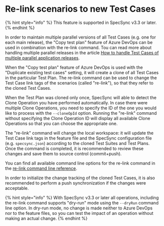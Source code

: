 # Re-link scenarios to new Test Cases

{% hint style="info" %}
This feature is supported in SpecSync v3.3 or later.
{% endhint %}

In order to maintain multiple parallel versions of all Test Cases (e.g. one for each main release), the "Copy test plan" feature of Azure DevOps can be used in combination with the re-link command. Tou can read more about handling multiple parallel releases in the article [How to handle Test Cases of multiple parallel application releases](../../important-concepts/how-to-handle-test-cases-of-multiple-parallel-application-releases.md).

When the "Copy test plan" feature of Azure DevOps is used with the "Duplicate existing test cases" setting, it will create a clone of all Test Cases in the particular Test Plan. The re-link command can be used to change the Test Case link tags of the scenarios (called "re-link"), so that they refer to the cloned Test Cases.

When the Test Plan was cloned only once, SpecSync will able to detect the Clone Operation you have performed automatically. In case there were multiple Clone Operations, you need to specify the ID of the one you would like to process with the `--cloneOpId` option. Running the "re-link" command without specifying the Clone Operation ID will display all available Clone Operations so that you can choose the appropriate one. 

The "re-link" command will change the local workspace: it will update the Test Case link tags in the feature file and the SpecSync configuration file (e.g. `specsync.json`) according to the cloned Test Suites and Test Plans. Once the command is completed, it is recommended to review these changes and save them to source control (commit+push). 

You can find all available command line options for the re-link command in the [re-link command line reference](../../reference/command-line-reference/re-link-command.md).

In order to initialize the change tracking of the cloned Test Cases, it is also recommended to perform a push synchronization if the changes were acceptable.

{% hint style="info" %}
With SpecSync v3.3 or later all operations, including the re-link command supports "dry-run" mode using the `--dryRun` command line option. In dry-run mode, no change is made neither to Azure DevOps nor to the feature files, so you can test the impact of an operation without making an actual change.
{% endhint %}